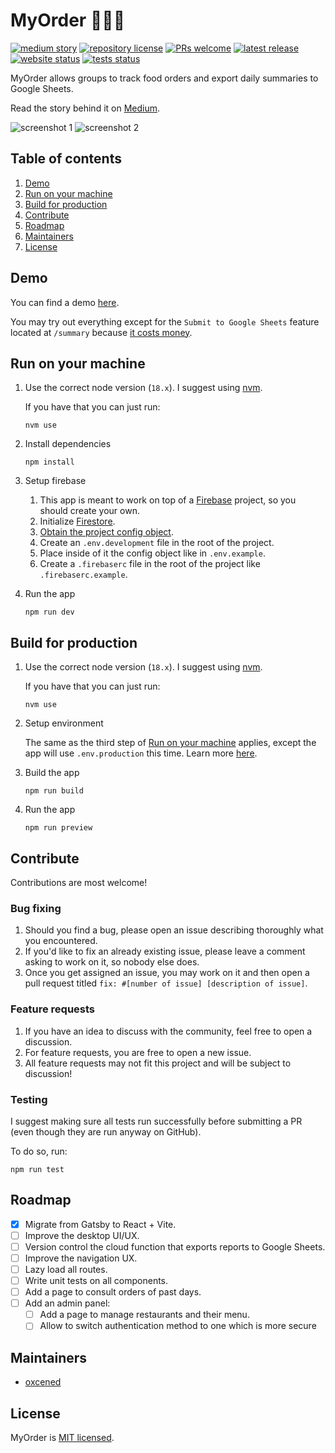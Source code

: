 # MyOrder 🍝🍛🍲

[![medium story](https://img.shields.io/badge/Medium-Story-%23000?logo=medium)](https://medium.com/@alen.ajam/how-i-took-control-of-my-companys-lunchtime-with-an-app-f6d70c31cb89)
[![repository license](https://img.shields.io/github/license/oxcened/my-order)](https://github.com/oxcened/my-order/blob/master/LICENSE.md)
[![PRs welcome](https://img.shields.io/badge/PRs-welcome-brightgreen)](https://github.com/oxcened/my-order#contribute)
[![latest release](https://img.shields.io/github/v/release/oxcened/my-order)](https://github.com/oxcened/my-order/releases)
[![website status](https://img.shields.io/website?url=https%3A%2F%2Fmyorderdemo-80b12.web.app%2F)](https://myorderdemo-80b12.web.app/)
[![tests status](https://github.com/oxcened/my-order/actions/workflows/test.yml/badge.svg)](https://github.com/oxcened/my-order/actions/workflows/test.yml)

MyOrder allows groups to track food orders and export daily summaries to Google Sheets.

Read the story behind it
on [Medium](https://medium.com/@alen.ajam/how-i-took-control-of-my-companys-lunchtime-with-an-app-f6d70c31cb89).

![screenshot 1](https://miro.medium.com/max/300/1*Vk0dtrl4eHHAKmUhKkryMw.png)
![screenshot 2](https://miro.medium.com/max/300/1*XsmPd_zjpHLbfnaIt0oROw.png)

## Table of contents

1. [Demo](#demo)
1. [Run on your machine](#run-on-your-machine)
1. [Build for production](#build-for-production)
1. [Contribute](#contribute)
1. [Roadmap](#roadmap)
1. [Maintainers](#maintainers)
1. [License](#license)

## Demo

You can find a demo [here](https://myorderdemo-80b12.web.app/).

You may try out everything except for the `Submit to Google Sheets` feature located at `/summary`
because [it costs money](https://media.tenor.com/5Z-o3OKSPFIAAAAC/adult-swim-monkey.gif).

## Run on your machine

1. Use the correct node version (`18.x`). I suggest using [nvm](https://github.com/nvm-sh/nvm).

   If you have that you can just run:

    ```
    nvm use
    ```

1. Install dependencies

    ```
    npm install
    ```

1. Setup firebase

    1. This app is meant to work on top of a [Firebase](https://firebase.google.com/) project, so you should create your
       own.
    1. Initialize [Firestore](https://firebase.google.com/docs/firestore/quickstart).
    1. [Obtain the project config object](https://firebase.google.com/docs/web/learn-more#config-object).
    1. Create an `.env.development` file in the root of the project.
    1. Place inside of it the config object like in `.env.example`.
    1. Create a `.firebaserc` file in the root of the project like `.firebaserc.example`.

1. Run the app
    ```
    npm run dev
    ```

## Build for production

1. Use the correct node version (`18.x`). I suggest using [nvm](https://github.com/nvm-sh/nvm).

   If you have that you can just run:

    ```
    nvm use
    ```

1. Setup environment

   The same as the third step of [Run on your machine](#run-on-your-machine) applies, except the app will
   use `.env.production` this time. Learn
   more [here](https://vitejs.dev/guide/env-and-mode.html).

1. Build the app
    ```
    npm run build
    ```

1. Run the app
    ```
    npm run preview
    ```

## Contribute

Contributions are most welcome!

### Bug fixing

1. Should you find a bug, please open an issue describing thoroughly what you encountered.
2. If you'd like to fix an already existing issue, please leave a comment asking to work on it, so nobody else does.
3. Once you get assigned an issue, you may work on it and then open a pull request
   titled `fix: #[number of issue] [description of issue]`.

### Feature requests

1. If you have an idea to discuss with the community, feel free to open a discussion.
1. For feature requests, you are free to open a new issue.
1. All feature requests may not fit this project and will be subject to discussion!

### Testing

I suggest making sure all tests run successfully before submitting a PR (even though they are run anyway on GitHub).

To do so, run:

```
npm run test
```

## Roadmap

- [x] Migrate from Gatsby to React + Vite.
- [ ] Improve the desktop UI/UX.
- [ ] Version control the cloud function that exports reports to Google Sheets.
- [ ] Improve the navigation UX.
- [ ] Lazy load all routes.
- [ ] Write unit tests on all components.
- [ ] Add a page to consult orders of past days.
- [ ] Add an admin panel:
  - [ ] Add a page to manage restaurants and their menu.
  - [ ] Allow to switch authentication method to one which is more secure

## Maintainers

- [oxcened](https://github.com/oxcened)

## License

MyOrder is [MIT licensed](https://github.com/oxcened/my-order/blob/master/LICENSE.md).
